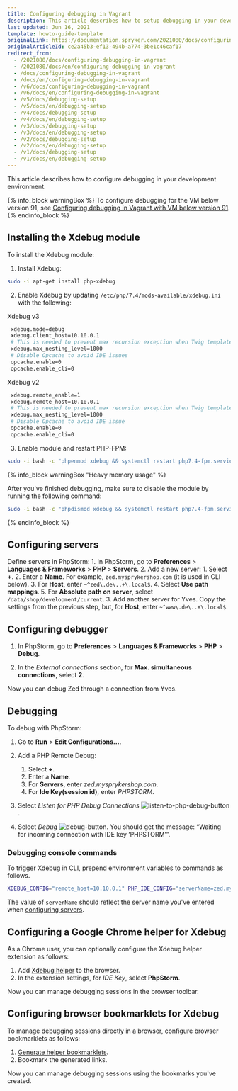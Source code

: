 ```yaml
---
title: Configuring debugging in Vagrant
description: This article describes how to setup debugging in your development environment.
last_updated: Jun 16, 2021
template: howto-guide-template
originalLink: https://documentation.spryker.com/2021080/docs/configuring-debugging-in-vagrant
originalArticleId: ce2a45b3-ef13-494b-a774-3be1c46caf17
redirect_from:
  - /2021080/docs/configuring-debugging-in-vagrant
  - /2021080/docs/en/configuring-debugging-in-vagrant
  - /docs/configuring-debugging-in-vagrant
  - /docs/en/configuring-debugging-in-vagrant
  - /v6/docs/configuring-debugging-in-vagrant
  - /v6/docs/en/configuring-debugging-in-vagrant
  - /v5/docs/debugging-setup
  - /v5/docs/en/debugging-setup
  - /v4/docs/debugging-setup
  - /v4/docs/en/debugging-setup
  - /v3/docs/debugging-setup
  - /v3/docs/en/debugging-setup
  - /v2/docs/debugging-setup
  - /v2/docs/en/debugging-setup
  - /v1/docs/debugging-setup
  - /v1/docs/en/debugging-setup
---
```


This article describes how to configure debugging in your development environment.

{% info_block warningBox %}
To configure debugging for the VM below version 91, see [Configuring debugging in Vagrant with VM below version 91](https://documentation.spryker.com/configuring-debugging-in-vagrant-with-vm-below-version-91).
{% endinfo_block %}

## Installing the Xdebug module

To install the Xdebug module:

1. Install Xdebug:

```bash
sudo -i apt-get install php-xdebug
```

2. Enable Xdebug by updating `/etc/php/7.4/mods-available/xdebug.ini` with the following:

Xdebug v3

```bash
 xdebug.mode=debug
 xdebug.client_host=10.10.0.1
 # This is needed to prevent max recursion exception when Twig templates are very complicated
 xdebug.max_nesting_level=1000
 # Disable Opcache to avoid IDE issues
 opcache.enable=0
 opcache.enable_cli=0
```

Xdebug v2

```bash
 xdebug.remote_enable=1
 xdebug.remote_host=10.10.0.1
 # This is needed to prevent max recursion exception when Twig templates are very complicated
 xdebug.max_nesting_level=1000
 # Disable Opcache to avoid IDE issue
 opcache.enable=0
 opcache.enable_cli=0
```


3. Enable module and restart PHP-FPM:

```bash
sudo -i bash -c "phpenmod xdebug && systemctl restart php7.4-fpm.service"
```

{% info_block warningBox "Heavy memory usage" %}

After you've finished debugging, make sure to disable the module by running the following command:
```bash
sudo -i bash -c "phpdismod xdebug && systemctl restart php7.4-fpm.service"
```

{% endinfo_block %}

## Configuring servers

Define servers in PhpStorm:
    1. In PhpStorm, go to **Preferences** > **Languages & Frameworks** > **PHP** > **Servers**.
    2. Add a new server:
        1. Select **+**.
        2. Enter a **Name**. For example, `zed.mysprykershop.com` (it is used in CLI below).
        3. For **Host**, enter `~^zed\.de\..+\.local$`.
        4. Select **Use path mappings**.
        5. For **Absolute path on server**, select `/data/shop/development/current`.
    3. Add another server for Yves. Copy the settings from the previous step, but, for **Host**, enter `~^www\.de\..+\.local$`.


## Configuring debugger

1. In PhpStorm, go to **Preferences** > **Languages & Frameworks** > **PHP** > **Debug**.

2. In the *External connections* section, for **Max. simultaneous connections**, select **2**.

Now you can debug Zed through a connection from Yves.

## Debugging

To debug with PhpStorm:

1. Go to **Run** > **Edit Configurations…**.
2. Add a PHP Remote Debug:
    1.  Select **+**.
    2. Enter a **Name**.
    3. For **Servers**, enter *zed.mysprykershop.com*.
    4. For **Ide Key(session id)**, enter *PHPSTORM*.
3. Select *Listen for PHP Debug Connections* ![listen-to-php-debug-button](https://spryker.s3.eu-central-1.amazonaws.com/docs/Developer+Guide/Installation/Debugging/Configuring+debugging+in+Vagrant/listen-php-debug-connections.png).


4. Select *Debug* ![debug-button](https://spryker.s3.eu-central-1.amazonaws.com/docs/Developer+Guide/Installation/Debugging/Configuring+debugging+in+Vagrant/debug-button.png). You should get the message: “Waiting for incoming connection with IDE key ‘PHPSTORM’”.

### Debugging console commands

To trigger Xdebug in CLI, prepend environment variables to commands as follows.

```bash
XDEBUG_CONFIG="remote_host=10.10.0.1" PHP_IDE_CONFIG="serverName=zed.mysprykershop.com" vendor/bin/console <command>
```

The value of `serverName` should reflect the server name you've entered when [configuring servers](#configuring-servers).

## Configuring a Google Chrome helper for Xdebug

As a Chrome user, you can optionally configure the Xdebug helper extension as follows:

1. Add [Xdebug helper](https://chrome.google.com/webstore/detail/xdebug-helper/eadndfjplgieldjbigjakmdgkmoaaaoc?hl=en) to the browser.
2. In the extension settings, for *IDE Key*, select **PhpStorm**.

Now you can manage debugging sessions in the browser toolbar.

## Configuring browser bookmarklets for Xdebug

To manage debugging sessions directly in a browser, configure browser bookmarklets as follows:
1. [Generate helper bookmarklets](http://www.jetbrains.com/phpstorm/marklets/).
2. Bookmark the generated links.

Now you can manage debugging sessions using the bookmarks you've created.
